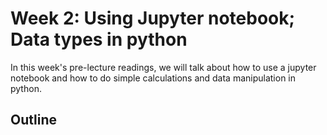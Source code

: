 # Week 2: Using Jupyter notebook; Data types in python

In this week's pre-lecture readings, we will talk about how to use a jupyter notebook and how to do simple calculations and data manipulation in python.

## Outline

> ```{tableofcontents}
> ```
